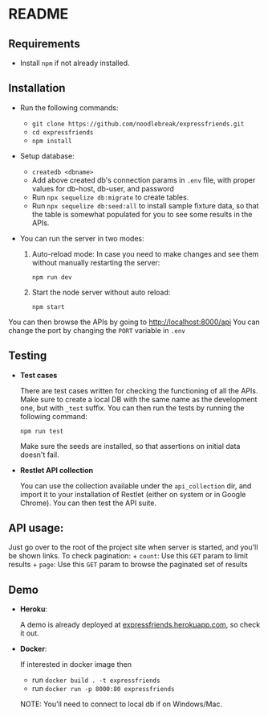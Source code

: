 # README

## Requirements

* Install `npm` if not already installed.

## Installation
+ Run the following commands:

    * `git clone https://github.com/noodlebreak/expressfriends.git`
    * `cd expressfriends`
    * `npm install`

+ Setup database:
    * `createdb <dbname>`
    * Add above created db's connection params in `.env` file, with proper  
      values for db-host, db-user, and password
    * Run `npx sequelize db:migrate` to create tables.
    * Run `npx sequelize db:seed:all` to install sample fixture data, so that the table is somewhat populated for you to see some results in the APIs.


+ You can run the server in two modes:
    1. Auto-reload mode: In case you need to make changes and see them without manually restarting the server:

        `npm run dev`

    2. Start the node server without auto reload:

        `npm start`

You can then browse the APIs by going to [http://localhost:8000/api](http://localhost:8000/api)
You can change the port by changing the `PORT` variable in `.env`


## Testing

* **Test cases**

    There are test cases written for checking the functioning of all the APIs.
    Make sure to create a local DB with the same name as the development one, but with `_test` suffix.
    You can then run the tests by running the following command:

    `npm run test`

    Make sure the seeds are installed, so that assertions on initial data doesn't fail.

* **Restlet API collection**

    You can use the collection available under the `api_collection` dir, and import it to your installation of Restlet (either on system or in Google Chrome). You can then test the API suite.

## API usage:
Just go over to the root of the project site when server is started, and you'll be shown links.
To check pagination:
    + `count`: Use this `GET` param to limit results
    + `page`: Use this `GET` param to browse the paginated set of results

## Demo

* **Heroku**:

    A demo is already deployed at [expressfriends.herokuapp.com](https://expressfriends.herokuapp.com/), so check it out.

* **Docker**:

    If interested in docker image then

    * run `docker build . -t expressfriends`
    * run `docker run -p 8000:80 expressfriends`

    NOTE: You'll need to connect to local db if on Windows/Mac.